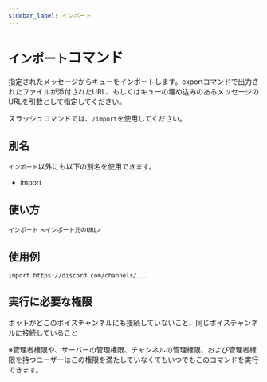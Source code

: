 ```yaml
---
sidebar_label: インポート
---
```

# `インポート`コマンド
指定されたメッセージからキューをインポートします。exportコマンドで出力されたファイルが添付されたURL、もしくはキューの埋め込みのあるメッセージのURLを引数として指定してください。

スラッシュコマンドでは、`/import`を使用してください。

## 別名
`インポート`以外にも以下の別名を使用できます。

- import

## 使い方
```
インポート <インポート元のURL>
```

## 使用例
```
import https://discord.com/channels/...
```


## 実行に必要な権限
ボットがどこのボイスチャンネルにも接続していないこと、同じボイスチャンネルに接続していること

※管理者権限や、サーバーの管理権限、チャンネルの管理権限、および管理者権限を持つユーザーはこの権限を満たしていなくてもいつでもこのコマンドを実行できます。
  
